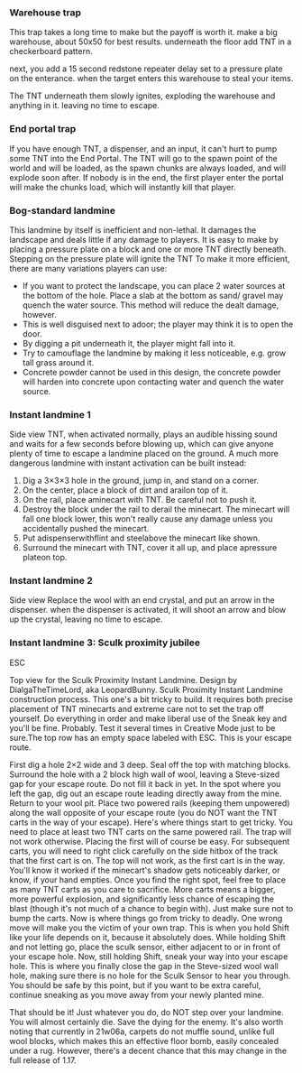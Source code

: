 ### Warehouse trap
This trap takes a long time to make but the payoff is worth it. make a big warehouse, about 50x50 for best results. underneath the floor add TNT in a checkerboard pattern.

next, you add a 15 second redstone repeater delay set to a pressure plate on the enterance. when the target enters this warehouse to steal your items.

The TNT underneath them slowly ignites, exploding the warehouse and anything in it. leaving no time to escape.

### End portal trap
If you have enough TNT, a dispenser, and an input, it can't hurt to pump some TNT into the End Portal. The TNT will go to the spawn point of the world and will be loaded, as the spawn chunks are always loaded, and will explode soon after. If nobody is in the end, the first player enter the portal will make the chunks load, which will instantly kill that player.

### Bog-standard landmine
This landmine by itself is inefficient and non-lethal. It damages the landscape and deals little if any damage to players. It is easy to make by placing a pressure plate on a block and one or more TNT directly beneath. Stepping on the pressure plate will ignite the TNT To make it more efficient, there are many variations players can use:

- If you want to protect the landscape, you can place 2 water sources at the bottom of the hole. Place a slab at the bottom as sand/ gravel may quench the water source. This method will reduce the dealt damage, however.
- This is well disguised next to adoor; the player may think it is to open the door.
- By digging a pit underneath it, the player might fall into it.
- Try to camouflage the landmine by making it less noticeable, e.g. grow tall grass around it.
- Concrete powder cannot be used in this design, the concrete powder will harden into concrete upon contacting water and quench the water source.


### Instant landmine 1






































Side view
TNT, when activated normally, plays an audible hissing sound and waits for a few seconds before blowing up, which can give anyone plenty of time to escape a landmine placed on the ground. A much more dangerous landmine with instant activation can be built instead:

1. Dig a 3×3×3 hole in the ground, jump in, and stand on a corner.
2. On the center, place a block of dirt and arailon top of it.
3. On the rail, place aminecart with TNT. Be careful not to push it.
4. Destroy the block under the rail to derail the minecart. The minecart will fall one block lower, this won't really cause any damage unless you accidentally pushed the minecart.
5. Put adispenserwithflint and steelabove the minecart like shown.
6. Surround the minecart with TNT, cover it all up, and place apressure plateon top.


### Instant landmine 2






































Side view
Replace the wool with an end crystal, and put an arrow in the dispenser.
when the dispenser is activated, it will shoot an arrow and blow up the crystal, leaving no time to escape.




### Instant landmine 3: Sculk proximity jubilee





ESC










































Top view for the Sculk Proximity Instant Landmine. Design by DialgaTheTimeLord, aka LeopardBunny.
Sculk Proximity Instant Landmine construction process.
This one's a bit tricky to build. It requires both precise placement of TNT minecarts and extreme care not to set the trap off yourself. Do everything in order and make liberal use of the Sneak key and you'll be fine. Probably. Test it several times in Creative Mode just to be sure.The top row has an empty space labeled with ESC. This is your escape route.

First dig a hole 2×2 wide and 3 deep. Seal off the top with matching blocks. Surround the hole with a 2 block high wall of wool, leaving a Steve-sized gap for your escape route. Do not fill it back in yet. In the spot where you left the gap, dig out an escape route leading directly away from the mine. Return to your wool pit. Place two powered rails (keeping them unpowered) along the wall opposite of your escape route (you do NOT want the TNT carts in the way of your escape). Here's where things start to get tricky. You need to place at least two TNT carts on the same powered rail. The trap will not work otherwise. Placing the first will of course be easy. For subsequent carts, you will need to right click carefully on the side hitbox of the track that the first cart is on. The top will not work, as the first cart is in the way. You'll know it worked if the minecart's shadow gets noticeably darker, or know, if your hand empties. Once you find the right spot, feel free to place as many TNT carts as you care to sacrifice. More carts means a bigger, more powerful explosion, and significantly less chance of escaping the blast (though it's not much of a chance to begin with). Just make sure not to bump the carts. Now is where things go from tricky to deadly. One wrong move will make you the victim of your own trap. This is when you hold Shift like your life depends on it, because it absolutely does. While holding Shift and not letting go, place the sculk sensor, either adjacent to or in front of your escape hole. Now, still holding Shift, sneak your way into your escape hole. This is where you finally close the gap in the Steve-sized wool wall hole, making sure there is no hole for the Sculk Sensor to hear you through. You should be safe by this point, but if you want to be extra careful, continue sneaking as you move away from your newly planted mine.



That should be it! Just whatever you do, do NOT step over your landmine. You will almost certainly die. Save the dying for the enemy. It's also worth noting that currently in 21w06a, carpets do not muffle sound, unlike full wool blocks, which makes this an effective floor bomb, easily concealed under a rug. However, there's a decent chance that this may change in the full release of 1.17.


